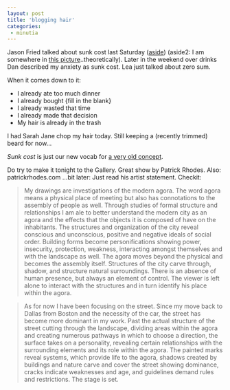 ```yaml
---
layout: post
title: 'blogging hair'
categories:
 - minutia
---
```


Jason Fried talked about sunk cost last Saturday (<a href="http://www.37signals.com/svn/archives/000600.php" title="good words post sxsw">aside</a>) (aside2: I am somewhere in <a href="http://www.flickr.com/photos/32373689483@N01/6415195">this picture</a>..theoretically). Later in the weekend over drinks Dan described my anxiety as sunk cost. Lea just talked about zero sum.

When it comes down to it:

<ul style="list-style-type: disc">
<li>I already ate too much dinner</li>
<li>I already bought {fill in the blank}</li>
<li>I already wasted that time</li>
<li>I already made that decision</li>
<li>My hair is already in the trash</li>
</ul>

I had Sarah Jane chop my hair today. Still keeping a (recently trimmed) beard for now...

<em>Sunk cost</em> is just our new vocab for <a href="http://biblegateway.com/keyword/?search=worry&version1=31&searchtype=any&wholewordsonly=yes&bookset=4">a very old concept</a>. 

Do try to make it tonight to the Gallery. Great show by Patrick Rhodes. Also: patrickrhodes.com ...bit later: Just read his artist statement. Checkit:

<blockquote>My drawings are investigations of the modern agora.  The word agora means a physical place of meeting but also has connotations to the assembly of people as well.  Through studies of formal structure and relationships I am ale to better understand the modern city as an agora and the effects that the objects it is composed of have on the inhabitants. The structures and organization of the city reveal conscious and unconscious, positive and negative ideals of social order. Building forms become personifications showing power, insecurity, protection, weakness, interacting amongst themselves and with the landscape as well. The agora moves beyond the physical and becomes the assembly itself. Structures of the city carve through, shadow, and structure natural surroundings. There is an absence of human presence, but always an element of control. The viewer is left alone to interact with the structures and in turn identify his place within the agora.</blockquote>

<blockquote>As for now I have been focusing on the street. Since my move back to Dallas from Boston and the necessity of the car, the street has become more dominant in my work. Past the actual structure of the street cutting through the landscape, dividing areas within the agora and creating numerous pathways in which to choose a direction, the surface takes on a personality, revealing certain relationships with the surrounding elements and its role within the agora. The painted marks reveal systems, which provide life to the agora, shadows created by buildings and nature carve and cover the street showing dominance, cracks indicate weaknesses and age, and guidelines demand rules and restrictions. The stage is set.</blockquote>
